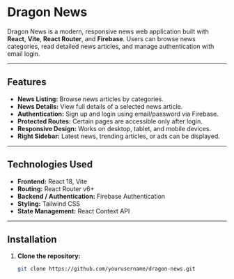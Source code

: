 # Dragon News

Dragon News is a modern, responsive news web application built with **React**, **Vite**, **React Router**, and **Firebase**. Users can browse news categories, read detailed news articles, and manage authentication with email login.

---

## Features

- **News Listing:** Browse news articles by categories.  
- **News Details:** View full details of a selected news article.  
- **Authentication:** Sign up and login using email/password via Firebase.  
- **Protected Routes:** Certain pages are accessible only after login.  
- **Responsive Design:** Works on desktop, tablet, and mobile devices.  
- **Right Sidebar:** Latest news, trending articles, or ads can be displayed.

---

## Technologies Used

- **Frontend:** React 18, Vite  
- **Routing:** React Router v6+  
- **Backend / Authentication:** Firebase Authentication  
- **Styling:** Tailwind CSS  
- **State Management:** React Context API

---

## Installation

1. **Clone the repository:**
   ```bash
   git clone https://github.com/yourusername/dragon-news.git

